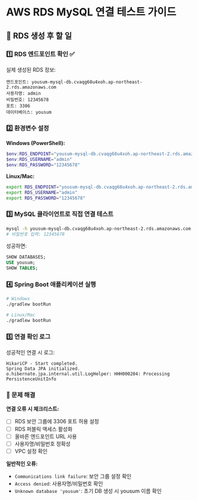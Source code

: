 # AWS RDS MySQL 연결 테스트 가이드

## 🔧 RDS 생성 후 할 일

### 1️⃣ RDS 엔드포인트 확인 ✅
실제 생성된 RDS 정보:
```
엔드포인트: yousum-mysql-db.cvaqg68u4xoh.ap-northeast-2.rds.amazonaws.com
사용자명: admin
비밀번호: 12345678
포트: 3306
데이터베이스: yousum
```

### 2️⃣ 환경변수 설정

**Windows (PowerShell):**
```powershell
$env:RDS_ENDPOINT="yousum-mysql-db.cvaqg68u4xoh.ap-northeast-2.rds.amazonaws.com"
$env:RDS_USERNAME="admin"
$env:RDS_PASSWORD="12345678"
```

**Linux/Mac:**
```bash
export RDS_ENDPOINT="yousum-mysql-db.cvaqg68u4xoh.ap-northeast-2.rds.amazonaws.com"
export RDS_USERNAME="admin"
export RDS_PASSWORD="12345678"
```

### 3️⃣ MySQL 클라이언트로 직접 연결 테스트

```bash
mysql -h yousum-mysql-db.cvaqg68u4xoh.ap-northeast-2.rds.amazonaws.com -P 3306 -u admin -p
# 비밀번호 입력: 12345678
```

성공하면:
```sql
SHOW DATABASES;
USE yousum;
SHOW TABLES;
```

### 4️⃣ Spring Boot 애플리케이션 실행

```bash
# Windows
./gradlew bootRun

# Linux/Mac  
./gradlew bootRun
```

### 5️⃣ 연결 확인 로그

성공적인 연결 시 로그:
```
HikariCP - Start completed.
Spring Data JPA initialized.
o.hibernate.jpa.internal.util.LogHelper: HHH000204: Processing PersistenceUnitInfo
```

### 🚨 문제 해결

**연결 오류 시 체크리스트:**
- [ ] RDS 보안 그룹에 3306 포트 허용 설정
- [ ] RDS 퍼블릭 액세스 활성화
- [ ] 올바른 엔드포인트 URL 사용
- [ ] 사용자명/비밀번호 정확성
- [ ] VPC 설정 확인

**일반적인 오류:**
- `Communications link failure`: 보안 그룹 설정 확인
- `Access denied`: 사용자명/비밀번호 확인
- `Unknown database 'yousum'`: 초기 DB 생성 시 yousum 이름 확인 
